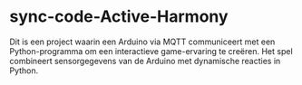 # sync-code-Active-Harmony
Dit is een project waarin een Arduino via MQTT communiceert met een Python-programma om een interactieve game-ervaring te creëren. Het spel combineert sensorgegevens van de Arduino met dynamische reacties in Python.
